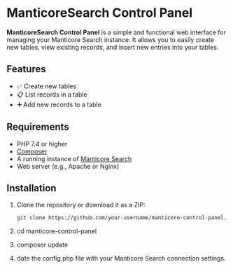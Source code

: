 # ManticoreSearch Control Panel

**ManticoreSearch Control Panel** is a simple and functional web interface for managing your Manticore Search instance. It allows you to easily create new tables, view existing records, and insert new entries into your tables.

## Features

- ✅ Create new tables  
- 📋 List records in a table  
- ➕ Add new records to a table  

## Requirements

- PHP 7.4 or higher  
- [Composer](https://getcomposer.org/)  
- A running instance of [Manticore Search](https://manticoresearch.com/)  
- Web server (e.g., Apache or Nginx)

## Installation

1. Clone the repository or download it as a ZIP:
   ```bash
   git clone https://github.com/your-username/manticore-control-panel.git

2. cd manticore-control-panel

3. composer update

4. date the config.php file with your Manticore Search connection settings.

```
